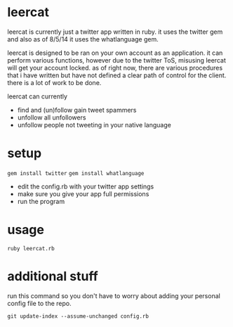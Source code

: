 leercat
=======

leercat is currently just a twitter app written in ruby. it uses the twitter gem and also as of 8/5/14 it uses the whatlanguage gem.

leercat is designed to be ran on your own account as an application. it can perform various functions, however due to the twitter ToS, misusing leercat will get your account locked. as of right now, there are various procedures that i have written but have not defined a clear path of control for the client. there is a lot of work to be done.

leercat can currently

- find and (un)follow gain tweet spammers
- unfollow all unfollowers
- unfollow people not tweeting in your native language

setup
=====

`gem install twitter`
`gem install whatlanguage`

- edit the config.rb with your twitter app settings
- make sure you give your app full permissions
- run the program

usage
=====

`ruby leercat.rb`

additional stuff
================

run this command so you don't have to worry about adding your personal config file to the repo.

`git update-index --assume-unchanged config.rb`
